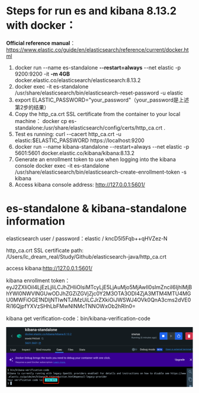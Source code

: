# Steps for run es and kibana 8.13.2 with docker：
**Official reference manual**：https://www.elastic.co/guide/en/elasticsearch/reference/current/docker.html

1. docker run --name es-standalone **--restart=always** --net elastic -p 9200:9200 -it **-m 4GB** docker.elastic.co/elasticsearch/elasticsearch:8.13.2
2. docker exec -it es-standalone /usr/share/elasticsearch/bin/elasticsearch-reset-password -u elastic
3. export ELASTIC_PASSWORD="your_password"（your_password是上述第2步的结果）
4. Copy the http_ca.crt SSL certificate from the container to your local machine：
docker cp es-standalone:/usr/share/elasticsearch/config/certs/http_ca.crt .
5. Test es running: 
curl --cacert http_ca.crt -u elastic:$ELASTIC_PASSWORD https://localhost:9200
6. docker run --name kibana-standalone --restart=always --net elastic -p 5601:5601 docker.elastic.co/kibana/kibana:8.13.2
7. Generate an enrollment token to use when logging into the kibana console
docker exec -it es-standalone /usr/share/elasticsearch/bin/elasticsearch-create-enrollment-token -s kibana
8. Access kibana console address: http://127.0.0.1:5601/

# es-standalone & kibana-standalone information

elasticsearch user / password：elastic / kncD5l5Fqb++qHVZez-N

http_ca.crt SSL certificate path:
/Users/lc_dream_real/Study/Github/elasticsearch-java/http_ca.crt

access kibana:http://127.0.0.1:5601/

kibana enrollment token：eyJ2ZXIiOiI4LjEzLjIiLCJhZHIiOlsiMTcyLjE5LjAuMjo5MjAwIl0sImZnciI6IjhlMjBhYWI0NWVlNGUwODJhZGZiZGVjZjc0Y2M3OTA3ODI4ZjA3MTM4MTU4MGU0MWFiOGE1NDljNTIwNTJiMzUiLCJrZXkiOiJWSWJ4OVk0QnA3cms2dVE0Ri16QjpfYXVzSHhLbFMwNlNMcTNNOWxOb2hRIn0=

kibana get verification-code：bin/kibana-verification-code

![img.png](images/img.png)

